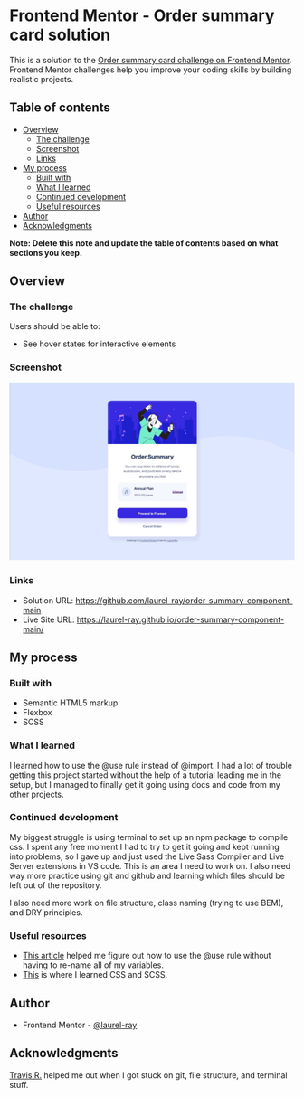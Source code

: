 # Frontend Mentor - Order summary card solution

This is a solution to the [Order summary card challenge on Frontend Mentor](https://www.frontendmentor.io/challenges/order-summary-component-QlPmajDUj). Frontend Mentor challenges help you improve your coding skills by building realistic projects. 

## Table of contents

- [Overview](#overview)
  - [The challenge](#the-challenge)
  - [Screenshot](#screenshot)
  - [Links](#links)
- [My process](#my-process)
  - [Built with](#built-with)
  - [What I learned](#what-i-learned)
  - [Continued development](#continued-development)
  - [Useful resources](#useful-resources)
- [Author](#author)
- [Acknowledgments](#acknowledgments)

**Note: Delete this note and update the table of contents based on what sections you keep.**

## Overview

### The challenge

Users should be able to:

- See hover states for interactive elements

### Screenshot

![](./screenshot-2.jpg)



### Links

- Solution URL: https://github.com/laurel-ray/order-summary-component-main
- Live Site URL: https://laurel-ray.github.io/order-summary-component-main/

## My process

### Built with

- Semantic HTML5 markup
- Flexbox
- SCSS


### What I learned

I learned how to use the @use rule instead of @import. 
I had a lot of trouble getting this project started without the help of a tutorial leading me in the setup, but I managed to finally get it going using docs and code from my other projects.  

### Continued development

My biggest struggle is using terminal to set up an npm package to compile css. I spent any free moment I had to try to get it going and kept running into problems, so I gave up and just used the Live Sass Compiler and Live Server extensions in VS code. This is an area I need to work on. I also need way more practice using git and github and learning which files should be left out of the repository.

I also need more work on file structure, class naming (trying to use BEM), and DRY principles. 

### Useful resources

- [This article](https://stefaniefluin.medium.com/the-new-sass-module-system-out-with-import-in-with-use-e1bd8ba032d0) helped me figure out how to use the @use rule without having to re-name all of my variables.
- [This](https://www.udemy.com/course/advanced-css-and-sass/) is where I learned CSS and SCSS.

## Author

- Frontend Mentor - [@laurel-ray](https://www.frontendmentor.io/profile/laurel-ray)



## Acknowledgments

[Travis R.](https://www.github.com/t-l-ray) helped me out when I got stuck on git, file structure, and terminal stuff.


